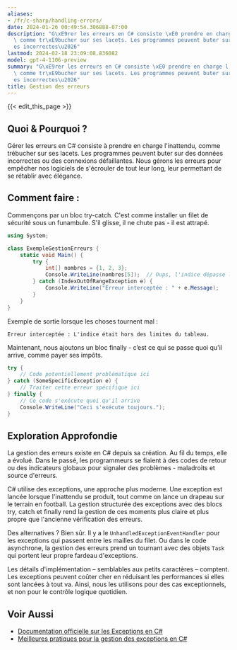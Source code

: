 ```yaml
---
aliases:
- /fr/c-sharp/handling-errors/
date: 2024-01-26 00:49:54.306888-07:00
description: "G\xE9rer les erreurs en C# consiste \xE0 prendre en charge l'inattendu,\
  \ comme tr\xE9bucher sur ses lacets. Les programmes peuvent buter sur des donn\xE9\
  es incorrectes\u2026"
lastmod: 2024-02-18 23:09:08.836082
model: gpt-4-1106-preview
summary: "G\xE9rer les erreurs en C# consiste \xE0 prendre en charge l'inattendu,\
  \ comme tr\xE9bucher sur ses lacets. Les programmes peuvent buter sur des donn\xE9\
  es incorrectes\u2026"
title: Gestion des erreurs
---
```


{{< edit_this_page >}}

## Quoi & Pourquoi ?

Gérer les erreurs en C# consiste à prendre en charge l'inattendu, comme trébucher sur ses lacets. Les programmes peuvent buter sur des données incorrectes ou des connexions défaillantes. Nous gérons les erreurs pour empêcher nos logiciels de s'écrouler de tout leur long, leur permettant de se rétablir avec élégance.

## Comment faire :

Commençons par un bloc try-catch. C'est comme installer un filet de sécurité sous un funambule. S'il glisse, il ne chute pas - il est attrapé.

```C#
using System;

class ExempleGestionErreurs {
    static void Main() {
        try {
            int[] nombres = {1, 2, 3};
            Console.WriteLine(nombres[5]);  // Oups, l'indice dépasse les limites du tableau !
        } catch (IndexOutOfRangeException e) {
            Console.WriteLine("Erreur interceptée : " + e.Message);
        }
    }
}
```

Exemple de sortie lorsque les choses tournent mal :
```
Erreur interceptée : L'indice était hors des limites du tableau.
```

Maintenant, nous ajoutons un bloc finally - c’est ce qui se passe quoi qu'il arrive, comme payer ses impôts.

```C#
try {
    // Code potentiellement problématique ici
} catch (SomeSpecificException e) {
    // Traiter cette erreur spécifique ici
} finally {
    // Ce code s'exécute quoi qu'il arrive
    Console.WriteLine("Ceci s'exécute toujours.");
}
```

## Exploration Approfondie

La gestion des erreurs existe en C# depuis sa création. Au fil du temps, elle a évolué. Dans le passé, les programmeurs se fiaient à des codes de retour ou des indicateurs globaux pour signaler des problèmes - maladroits et source d'erreurs.

C# utilise des exceptions, une approche plus moderne. Une exception est lancée lorsque l'inattendu se produit, tout comme on lance un drapeau sur le terrain en football. La gestion structurée des exceptions avec des blocs try, catch et finally rend la gestion de ces moments plus claire et plus propre que l'ancienne vérification des erreurs.

Des alternatives ? Bien sûr. Il y a le `UnhandledExceptionEventHandler` pour les exceptions qui passent entre les mailles du filet. Ou dans le code asynchrone, la gestion des erreurs prend un tournant avec des objets `Task` qui portent leur propre fardeau d'exceptions.

Les détails d'implémentation – semblables aux petits caractères – comptent. Les exceptions peuvent coûter cher en réduisant les performances si elles sont lancées à tout va. Ainsi, nous les utilisons pour des cas exceptionnels, et non pour le contrôle logique quotidien.

## Voir Aussi

- [Documentation officielle sur les Exceptions en C#](https://docs.microsoft.com/fr-fr/dotnet/csharp/fundamentals/exceptions/exception-handling)
- [Meilleures pratiques pour la gestion des exceptions en C#](https://docs.microsoft.com/fr-fr/dotnet/standard/exceptions/best-practices-for-exceptions)
